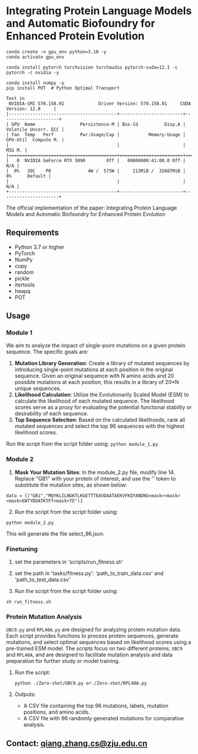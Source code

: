 # Integrating Protein Language Models and Automatic Biofoundry for Enhanced Protein Evolution

```
conda create -n gpu_env python=3.10 -y
conda activate gpu_env

conda install pytorch torchvision torchaudio pytorch-cuda=12.1 -c pytorch -c nvidia -y

conda install numpy -y
pip install POT  # Python Optimal Transport 
```

```
Test in 
 NVIDIA-SMI 570.158.01             Driver Version: 570.158.01     CUDA Version: 12.8     |
|-----------------------------------------+------------------------+----------------------+
| GPU  Name                 Persistence-M | Bus-Id          Disp.A | Volatile Uncorr. ECC |
| Fan  Temp   Perf          Pwr:Usage/Cap |           Memory-Usage | GPU-Util  Compute M. |
|                                         |                        |               MIG M. |
|=========================================+========================+======================|
|   0  NVIDIA GeForce RTX 5090        Off |   00000000:41:00.0 Off |                  N/A |
|  0%   39C    P8              4W /  575W |     213MiB /  32607MiB |      0%      Default |
|                                         |                        |                  N/A |
+-----------------------------------------+------------------------+----------------------+
```

The official implementation of the paper: Integrating Protein Language Models and Automatic Biofoundry for Enhanced Protein Evolution 


## Requirements

- Python 3.7 or higher
- PyTorch
- NumPy
- copy
- random
- pickle
- itertools
- heapq
- POT


## Usage

### Module 1

We aim to analyze the impact of single-point mutations on a given protein sequence. The specific goals are:

1. **Mutation Library Generation**: Create a library of mutated sequences by introducing single-point mutations at each position in the original sequence. Given an original sequence with N amino acids and 20 possible mutations at each position, this results in a library of 20×N unique sequences.
2. **Likelihood Calculation**: Utilize the Evolutionarily Scaled Model (ESM) to calculate the likelihood of each mutated sequence. The likelihood scores serve as a proxy for evaluating the potential functional stability or desirability of each sequence.
3. **Top Sequence Selection**: Based on the calculated likelihoods, rank all mutated sequences and select the top 96 sequences with the highest likelihood scores.

Run the script from the script folder using: `python module_1.py`


### Module 2
1. **Mask Your Mutation Sites**: In the module_2.py file, modify line 14. Replace "GB1" with your protein of interest, and use the '<mask>' token to substitute the mutation sites, as shown below:
```
data = [("GB1","MQYKLILNGKTLKGETTTEAVDAATAEKVFKQYANDNG<mask><mask><mask>EWTYDDATKTFT<mask>TE")]
```
2. Run the script from the script folder using:
```
python module_2.py
```
This will generate the file select_96.json.


### Finetuning

1. set the parameters in 'scripts/run_fitness.sh'

2. set the path in 'tasks/fitness.py': 'path_to_train_data.csv' and 'path_to_test_data.csv'

3. Run the script from the script folder using:
```
sh run_fitness.sh
```

### Protein Mutation Analysis

`UBC9.py` and `RPL40A.py` are designed for analyzing protein mutation data. Each script provides functions to process protein sequences, generate mutations, and select optimal sequences based on likelihood scores using a pre-trained ESM model. The scripts focus on two different proteins, `UBC9` and `RPL40A`, and are designed to facilitate mutation analysis and data preparation for further study or model training.

1. Run the script:

   ```
   python ./Zero-shot/UBC9.py or./Zero-shot/RPL40A.py
   ```

2. Outputs:

   - A CSV file containing the top 96 mutations, labels, mutation positions, and amino acids.
   - A CSV file with 96 randomly generated mutations for comparative analysis.

## Contact: qiang.zhang.cs@zju.edu.cn

